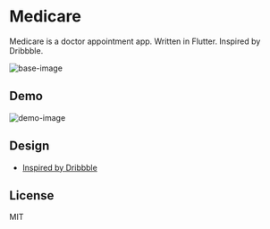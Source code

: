 # Medicare

Medicare is a doctor appointment app. Written in Flutter. Inspired by Dribbble.

![base-image](https://cdn.dribbble.com/users/2492254/screenshots/16622245/media/395dbb07798a3958a972898d1e91b504.png?compress=1&resize=800x600&vertical=top)

## Demo
![demo-image](https://i.imgur.com/wnPW0HJ.gif)

## Design
- [Inspired by Dribbble](https://dribbble.com/shots/16622245-Medicare-Doctor-Appointment-App)

## License
MIT
